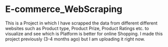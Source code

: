 # E-commerce_WebScraping
This is a Project in which I have scrapped the data from different different websites such as Product type, Product Prize, Product Ratings etc. to visualize and see which is Platform is better for online Shopping.                                             I made this project previously (3-4 months ago) but I am uploading it right now. 

